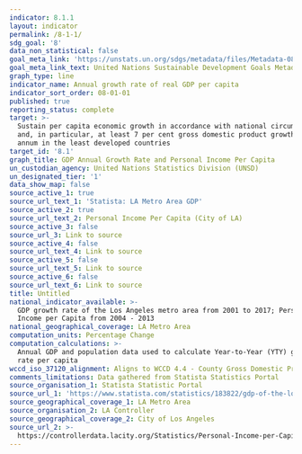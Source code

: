 ```yaml
---
indicator: 8.1.1
layout: indicator
permalink: /8-1-1/
sdg_goal: '8'
data_non_statistical: false
goal_meta_link: 'https://unstats.un.org/sdgs/metadata/files/Metadata-08-01-01.pdf '
goal_meta_link_text: United Nations Sustainable Development Goals Metadata (PDF 232 KB)
graph_type: line
indicator_name: Annual growth rate of real GDP per capita
indicator_sort_order: 08-01-01
published: true
reporting_status: complete
target: >-
  Sustain per capita economic growth in accordance with national circumstances
  and, in particular, at least 7 per cent gross domestic product growth per
  annum in the least developed countries
target_id: '8.1'
graph_title: GDP Annual Growth Rate and Personal Income Per Capita
un_custodian_agency: United Nations Statistics Division (UNSD)
un_designated_tier: '1'
data_show_map: false
source_active_1: true
source_url_text_1: 'Statista: LA Metro Area GDP'
source_active_2: true
source_url_text_2: Personal Income Per Capita (City of LA)
source_active_3: false
source_url_3: Link to source
source_active_4: false
source_url_text_4: Link to source
source_active_5: false
source_url_text_5: Link to source
source_active_6: false
source_url_text_6: Link to source
title: Untitled
national_indicator_available: >-
  GDP growth rate of the Los Angeles metro area from 2001 to 2017; Personal
  Income per Capita from 2004 - 2013
national_geographical_coverage: LA Metro Area
computation_units: Percentage Change
computation_calculations: >-
  Annual GDP and population data used to calculate Year-to-Year (YTY) growth
  rate per capita
wccd_iso_37120_alignment: Aligns to WCCD 4.4 - County Gross Domestic Product (GDP)
comments_limitations: Data gathered from Statista Statistics Portal
source_organisation_1: Statista Statistic Portal
source_url_1: 'https://www.statista.com/statistics/183822/gdp-of-the-los-angeles-metro-area/'
source_geographical_coverage_1: LA Metro Area
source_organisation_2: LA Controller
source_geographical_coverage_2: City of Los Angeles
source_url_2: >-
  https://controllerdata.lacity.org/Statistics/Personal-Income-per-Capita/yw5p-36js
---
```

